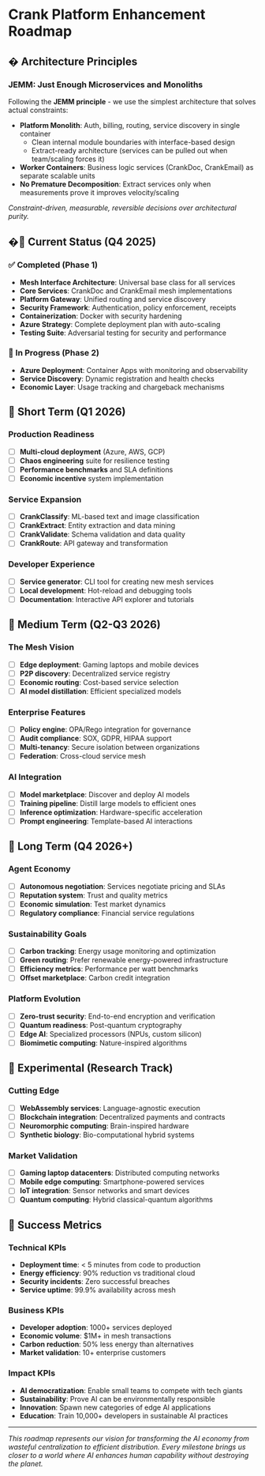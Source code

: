 # Crank Platform Enhancement Roadmap

## �️ Architecture Principles

### JEMM: Just Enough Microservices and Monoliths
Following the **JEMM principle** - we use the simplest architecture that solves actual constraints:

- **Platform Monolith**: Auth, billing, routing, service discovery in single container
  - Clean internal module boundaries with interface-based design
  - Extract-ready architecture (services can be pulled out when team/scaling forces it)
- **Worker Containers**: Business logic services (CrankDoc, CrankEmail) as separate scalable units
- **No Premature Decomposition**: Extract services only when measurements prove it improves velocity/scaling

*Constraint-driven, measurable, reversible decisions over architectural purity.*

## �🎯 Current Status (Q4 2025)

### ✅ Completed (Phase 1)
- **Mesh Interface Architecture**: Universal base class for all services
- **Core Services**: CrankDoc and CrankEmail mesh implementations  
- **Platform Gateway**: Unified routing and service discovery
- **Security Framework**: Authentication, policy enforcement, receipts
- **Containerization**: Docker with security hardening
- **Azure Strategy**: Complete deployment plan with auto-scaling
- **Testing Suite**: Adversarial testing for security and performance

### 🚧 In Progress (Phase 2)
- **Azure Deployment**: Container Apps with monitoring and observability
- **Service Discovery**: Dynamic registration and health checks
- **Economic Layer**: Usage tracking and chargeback mechanisms

## 🔮 Short Term (Q1 2026)

### Production Readiness
- [ ] **Multi-cloud deployment** (Azure, AWS, GCP)
- [ ] **Chaos engineering** suite for resilience testing
- [ ] **Performance benchmarks** and SLA definitions
- [ ] **Economic incentive** system implementation

### Service Expansion
- [ ] **CrankClassify**: ML-based text and image classification
- [ ] **CrankExtract**: Entity extraction and data mining
- [ ] **CrankValidate**: Schema validation and data quality
- [ ] **CrankRoute**: API gateway and transformation

### Developer Experience
- [ ] **Service generator**: CLI tool for creating new mesh services
- [ ] **Local development**: Hot-reload and debugging tools
- [ ] **Documentation**: Interactive API explorer and tutorials

## 🚀 Medium Term (Q2-Q3 2026)

### The Mesh Vision
- [ ] **Edge deployment**: Gaming laptops and mobile devices
- [ ] **P2P discovery**: Decentralized service registry
- [ ] **Economic routing**: Cost-based service selection
- [ ] **AI model distillation**: Efficient specialized models

### Enterprise Features
- [ ] **Policy engine**: OPA/Rego integration for governance
- [ ] **Audit compliance**: SOX, GDPR, HIPAA support
- [ ] **Multi-tenancy**: Secure isolation between organizations
- [ ] **Federation**: Cross-cloud service mesh

### AI Integration
- [ ] **Model marketplace**: Discover and deploy AI models
- [ ] **Training pipeline**: Distill large models to efficient ones
- [ ] **Inference optimization**: Hardware-specific acceleration
- [ ] **Prompt engineering**: Template-based AI interactions

## 🌟 Long Term (Q4 2026+)

### Agent Economy
- [ ] **Autonomous negotiation**: Services negotiate pricing and SLAs
- [ ] **Reputation system**: Trust and quality metrics
- [ ] **Economic simulation**: Test market dynamics
- [ ] **Regulatory compliance**: Financial service regulations

### Sustainability Goals
- [ ] **Carbon tracking**: Energy usage monitoring and optimization
- [ ] **Green routing**: Prefer renewable energy-powered infrastructure
- [ ] **Efficiency metrics**: Performance per watt benchmarks
- [ ] **Offset marketplace**: Carbon credit integration

### Platform Evolution
- [ ] **Zero-trust security**: End-to-end encryption and verification
- [ ] **Quantum readiness**: Post-quantum cryptography
- [ ] **Edge AI**: Specialized processors (NPUs, custom silicon)
- [ ] **Biomimetic computing**: Nature-inspired algorithms

## 🎲 Experimental (Research Track)

### Cutting Edge
- [ ] **WebAssembly services**: Language-agnostic execution
- [ ] **Blockchain integration**: Decentralized payments and contracts
- [ ] **Neuromorphic computing**: Brain-inspired hardware
- [ ] **Synthetic biology**: Bio-computational hybrid systems

### Market Validation
- [ ] **Gaming laptop datacenters**: Distributed computing networks
- [ ] **Mobile edge computing**: Smartphone-powered services
- [ ] **IoT integration**: Sensor networks and smart devices
- [ ] **Quantum computing**: Hybrid classical-quantum algorithms

## 🎯 Success Metrics

### Technical KPIs
- **Deployment time**: < 5 minutes from code to production
- **Energy efficiency**: 90% reduction vs traditional cloud
- **Security incidents**: Zero successful breaches
- **Service uptime**: 99.9% availability across mesh

### Business KPIs
- **Developer adoption**: 1000+ services deployed
- **Economic volume**: $1M+ in mesh transactions
- **Carbon reduction**: 50% less energy than alternatives
- **Market validation**: 10+ enterprise customers

### Impact KPIs
- **AI democratization**: Enable small teams to compete with tech giants
- **Sustainability**: Prove AI can be environmentally responsible
- **Innovation**: Spawn new categories of edge AI applications
- **Education**: Train 10,000+ developers in sustainable AI practices

---

*This roadmap represents our vision for transforming the AI economy from wasteful centralization to efficient distribution. Every milestone brings us closer to a world where AI enhances human capability without destroying the planet.*